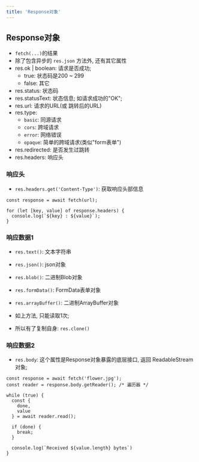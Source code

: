 ```yaml
---
title: 'Response对象'
---
```


## Response对象

* `fetch(...)`的结果
* 除了包含异步的 `res.json` 方法外, 还有其它属性
* res.ok | boolean: 请求是否成功; 
  + true: 状态码是200 ~ 299
  + false: 其它
* res.status: 状态码
* res.statusText: 状态信息; 如请求成功的"OK"; 
* res.url: 请求的URL(或 跳转后的URL)
* res.type: 
  + `basic`: 同源请求
  + `cors`: 跨域请求
  + `error`: 网络错误
  + `opaque`: 简单的跨域请求(类似"form表单")
* res.redirected: 是否发生过跳转
* res.headers: 响应头

### 响应头

* `res.headers.get('Content-Type')`: 获取响应头部信息

```JS
const response = await fetch(url);

for (let [key, value] of response.headers) {
  console.log(`${key} : ${value}`);
}
```

### 响应数据1

* `res.text()`: 文本字符串
* `res.json()`: json对象
* `res.blob()`: 二进制Blob对象
* `res.formData()`: FormData表单对象
* `res.arrayBuffer()`: 二进制ArrayBuffer对象

* 如上方法, 只能读取1次; 
* 所以有了复制自身: `res.clone()`

### 响应数据2

* `res.body`: 这个属性是Response对象暴露的底层接口, 返回 ReadableStream对象; 

```JS
const response = await fetch('flower.jpg');
const reader = response.body.getReader(); /* 遍历器 */

while (true) {
  const {
    done,
    value
  } = await reader.read();

  if (done) {
    break;
  }

  console.log(`Received ${value.length} bytes`)
}
```
